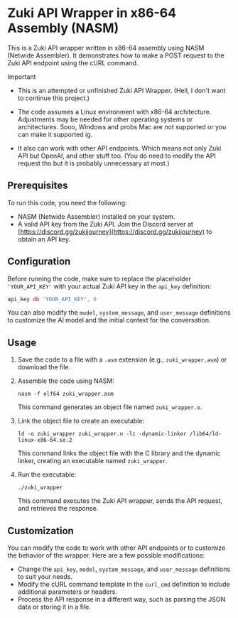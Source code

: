 # Zuki API Wrapper in x86-64 Assembly (NASM)

This is a Zuki API wrapper written in x86-64 assembly using NASM (Netwide Assembler). It demonstrates how to make a POST request to the Zuki API endpoint using the cURL command.

> [!IMPORTANT]  
> - This is an attempted or unfinished Zuki API Wrapper. (Hell, I don't want to continue this project.)
>
> - The code assumes a Linux environment with x86-64 architecture. Adjustments may be needed for other operating systems or architectures. Sooo, Windows and probs Mac are not supported or you can make it supported ig.
>
> - It also can work with other API endpoints. Which means not only Zuki API but OpenAI, and other stuff too. (You do need to modify the API request tho but it is probably unnecessary at most.)

## Prerequisites

To run this code, you need the following:

- NASM (Netwide Assembler) installed on your system.
- A valid API key from the Zuki API. Join the Discord server at [https://discord.gg/zukijourney](https://discord.gg/zukijourney) to obtain an API key.

## Configuration

Before running the code, make sure to replace the placeholder `'YOUR_API_KEY'` with your actual Zuki API key in the `api_key` definition:

```nasm
api_key db 'YOUR_API_KEY', 0
```

You can also modify the `model`, `system_message`, and `user_message` definitions to customize the AI model and the initial context for the conversation.

## Usage

1. Save the code to a file with a `.asm` extension (e.g., `zuki_wrapper.asm`) or download the file.

2. Assemble the code using NASM:
   ```
   nasm -f elf64 zuki_wrapper.asm
   ```
   This command generates an object file named `zuki_wrapper.o`.

3. Link the object file to create an executable:
   ```
   ld -o zuki_wrapper zuki_wrapper.o -lc -dynamic-linker /lib64/ld-linux-x86-64.so.2
   ```
   This command links the object file with the C library and the dynamic linker, creating an executable named `zuki_wrapper`.

4. Run the executable:
   ```
   ./zuki_wrapper
   ```
   This command executes the Zuki API wrapper, sends the API request, and retrieves the response.

## Customization

You can modify the code to work with other API endpoints or to customize the behavior of the wrapper. Here are a few possible modifications:

- Change the `api_key`, `model`, `system_message`, and `user_message` definitions to suit your needs.
- Modify the cURL command template in the `curl_cmd` definition to include additional parameters or headers.
- Process the API response in a different way, such as parsing the JSON data or storing it in a file.
